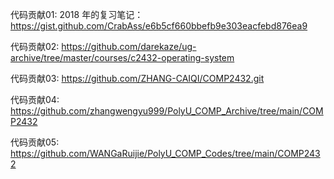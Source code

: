 代码贡献01: 2018 年的复习笔记：https://gist.github.com/CrabAss/e6b5cf660bbefb9e303eacfebd876ea9

代码贡献02: https://github.com/darekaze/ug-archive/tree/master/courses/c2432-operating-system

代码贡献03: https://github.com/ZHANG-CAIQI/COMP2432.git

代码贡献04: https://github.com/zhangwengyu999/PolyU_COMP_Archive/tree/main/COMP2432

代码贡献05: https://github.com/WANGaRuijie/PolyU_COMP_Codes/tree/main/COMP2432
